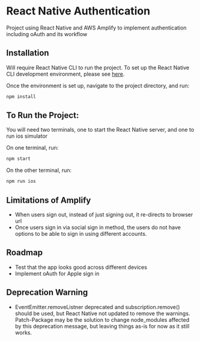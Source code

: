 # React Native Authentication
Project using React Native and AWS Amplify to implement authentication including oAuth and its workflow

## Installation
Will require React Native CLI to run the project.
To set up the React Native CLI development environment, please see [here](https://reactnative.dev/docs/environment-setup).

Once the environment is set up, navigate to the project directory, and run:
```bash
npm install
```

## To Run the Project:
You will need two terminals, one to start the React Native server, and one to run ios simulator

On one terminal, run:
```bash
npm start
```

On the other terminal, run:
```bash
npm run ios
```

## Limitations of Amplify
- When users sign out, instead of just signing out, it re-directs to browser url
- Once users sign in via social sign in method, the users do not have options to be able to sign in using different accounts.

## Roadmap
- Test that the app looks good across different devices
- Implement oAuth for Apple sign in

## Deprecation Warning
- EventEmitter.removeListner deprecated and subscription.remove() should be used, but React Native not updated to remove the warnings. Patch-Package may be the solution to change node_modules affected by this deprecation message, but leaving things as-is for now as it still works.